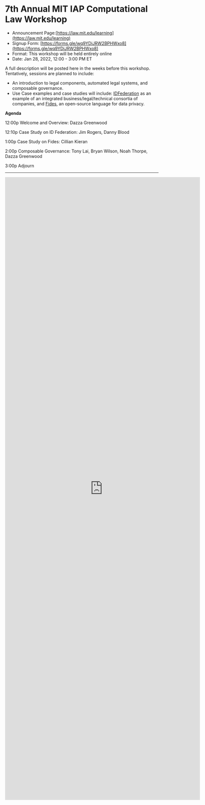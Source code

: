 # 7th Annual MIT IAP Computational Law Workshop

* Announcement Page:[https://law.mit.edu/learning](https://law.mit.edu/learning)
* Signup Form: [https://forms.gle/wq9YDiJRW2BPHWxo8](https://forms.gle/wq9YDiJRW2BPHWxo8)
* Format: This workshop will be held entirely online
* Date: Jan 28, 2022, 12:00 - 3:00 PM ET

A full description will be posted here in the weeks before this workshop.  Tentatively, sessions are planned to include:

* An introduction to legal components, automated legal systems, and composable governance.
* Use Case examples and case studies will include: [IDFederation](https://idfederation.org/wp-content/uploads/2021/06/ID-Federation-Trust-Framework-June-2021-Final.pdf) as an example of an integrated business/legal/technical consortia of companies, and [Fides](https://ethyca.com/fides/), an open-source language for data privacy.

**Agenda**

12:00p  Welcome and Overview: Dazza Greenwood

12:10p  Case Study on ID Federation: Jim Rogers, Danny Blood 

1:00p   Case Study on Fides: Cillian Kieran 

2:00p   Composable Governance: Tony Lai, Bryan Wilson, Noah Thorpe, Dazza Greenwood 

3:00p   Adjourn


------------------------

<iframe src="https://docs.google.com/forms/d/e/1FAIpQLSc_1bvieGZiNNdg0CFsSK7GINi5U66v7Iltgq92rgaEXu7WLQ/viewform?embedded=true" width="640" height="2040" frameborder="0" marginheight="0" marginwidth="0">Loading…</iframe>
